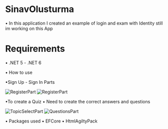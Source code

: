 # SinavOlusturma
• In this application I created an example of login and exam with Identity still im working on this App

# Requirements
• .NET 5 - .NET 6

• How to use

•Sign Up - Sign In Parts

![RegisterPart](https://user-images.githubusercontent.com/49922817/157744056-2f283448-b440-44cd-849f-944877719f9e.png)
![RegisterPart](https://user-images.githubusercontent.com/49922817/157744059-75233ea2-1649-44df-819d-daa3fea63ff6.png)

•To create a Quiz
• Need to create the correct answers and questions

![TopicSelectPart](https://user-images.githubusercontent.com/49922817/157744264-dd25acad-17fc-40b1-8656-f402b7badebf.png)
![QuestionsPart](https://user-images.githubusercontent.com/49922817/157744277-7363f9dd-a6c4-4cbb-a227-31f0a4c9e3d4.png)

• Packages used
• EFCore
• HtmlAgiltyPack

